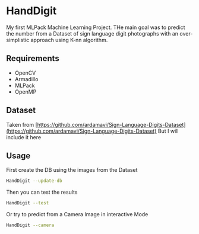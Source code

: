 # HandDigit
My first MLPack Machine Learning Project.
THe main goal was to predict the number from a Dataset of sign language digit photographs with an over-simplistic approach using K-nn algorithm.

## Requirements
* OpenCV
* Armadillo
* MLPack
* OpenMP

## Dataset
Taken from [https://github.com/ardamavi/Sign-Language-Digits-Dataset](https://github.com/ardamavi/Sign-Language-Digits-Dataset)
But I will include it here

## Usage
First create the DB using the images from the Dataset
```bash
HandDigit --update-db
```
Then you can test the results
```bash
HandDigit --test
```
Or try to predict from a Camera Image in interactive Mode
```bash
HandDigit --camera
```
